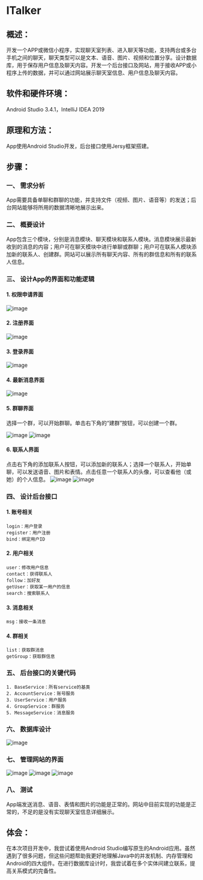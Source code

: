 # ITalker

## 概述：

开发一个APP或微信小程序，实现聊天室列表、进入聊天等功能，支持两台或多台手机之间的聊天，聊天类型可以是文本、语音、图片、视频和位置分享。设计数据库，用于保存用户信息及聊天内容。开发一个后台接口及网站，用于接收APP或小程序上传的数据，并可以通过网站展示聊天室信息、用户信息及聊天内容。

## 软件和硬件环境： 
Android Studio 3.4.1，IntelliJ IDEA 2019

## 原理和方法：
App使用Android Studio开发，后台接口使用Jersy框架搭建。

## 步骤：

### 一、 需求分析

App需要具备单聊和群聊的功能，并支持文件（视频、图片、语音等）的发送；后台网站能够将所用的数据清晰地展示出来。

### 二、 概要设计
App包含三个模块，分别是消息模块、聊天模块和联系人模块。消息模块展示最新收到的消息的内容；用户可在聊天模块中进行单聊或群聊；用户可在联系人模块添加新的联系人、创建群。网站可以展示所有聊天内容、所有的群信息和所有的联系人信息。

### 三、 设计App的界面和功能逻辑

#### 1. 权限申请界面

![image](https://github.com/Super262/ITalker/blob/master/screenshots/pic00001.png)

#### 2. 注册界面

![image](https://github.com/Super262/ITalker/blob/master/screenshots/pic00002.png)

#### 3. 登录界面

![image](https://github.com/Super262/ITalker/blob/master/screenshots/pic00003.png)

#### 4. 最新消息界面

![image](https://github.com/Super262/ITalker/blob/master/screenshots/pic00004.png)

#### 5. 群聊界面

选择一个群，可以开始群聊。单击右下角的“建群”按钮，可以创建一个群。

![image](https://github.com/Super262/ITalker/blob/master/screenshots/pic00005.png)
![image](https://github.com/Super262/ITalker/blob/master/screenshots/pic00006.png)

#### 6. 联系人界面

点击右下角的添加联系人按钮，可以添加新的联系人；选择一个联系人，开始单聊，可以发送语音、图片和表情。点击任意一个联系人的头像，可以查看他（或她）的个人信息。
![image](https://github.com/Super262/ITalker/blob/master/screenshots/pic00007.png)
![image](https://github.com/Super262/ITalker/blob/master/screenshots/pic00008.png)

### 四、 设计后台接口

#### 1. 账号相关

```
login：用户登录
register：用户注册
bind：绑定用户ID
```

#### 2. 用户相关

```
user：修改用户信息
contact：获得联系人
follow：加好友
getUser：获取某一用户的信息
search：搜索联系人
```

#### 3. 消息相关
```
msg：接收一条消息
```
#### 4. 群相关
```
list：获取群消息
getGroup：获取群信息
```

### 五、 后台接口的关键代码
```
1. BaseService：所有service的基类
2. AccountService：账号服务
3. UserService：用户服务
4. GroupService：群服务
5. MessageService：消息服务
```
### 六、 数据库设计
![image](https://github.com/Super262/ITalker/blob/master/screenshots/pic00009.png)

### 七、 管理网站的界面
![image](https://github.com/Super262/ITalker/blob/master/screenshots/pic00010.png)
![image](https://github.com/Super262/ITalker/blob/master/screenshots/pic00011.png)
![image](https://github.com/Super262/ITalker/blob/master/screenshots/pic00012.png)

### 八、 测试
App端发送消息、语音、表情和图片的功能是正常的。网站中目前实现的功能是正常的，不足的是没有实现聊天室信息详细展示。

## 体会：
在本次项目开发中，我尝试着使用Android Studio编写原生的Android应用。虽然遇到了很多问题，但这些问题帮助我更好地理解Java中的并发机制、内存管理和Android的四大组件。在进行数据库设计时，我尝试着在多个实体间建立联系，提高关系模式的完备性。
